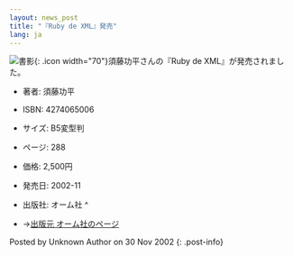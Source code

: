 ```yaml
---
layout: news_post
title: "『Ruby de XML』発売"
lang: ja
---
```


![書影](http://www.ohmsha.co.jp/data/books/cover/4-274-06500-6.gif){:
.icon width="70"}須藤功平さんの『Ruby de XML』が発売されました。

* 著者: 須藤功平
* ISBN: 4274065006
* サイズ: B5変型判
* ページ: 288
* 価格: 2,500円
* 発売日: 2002-11
* 出版社: オーム社
^

* →[出版元 オーム社のページ][1]

Posted by Unknown Author on 30 Nov 2002
{: .post-info}



[1]: http://ssl.ohmsha.co.jp/cgi-bin/menu.cgi?ISBN=4-274-06500-6 
